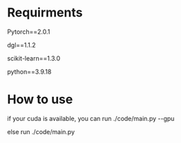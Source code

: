 # Requirments
Pytorch==2.0.1

dgl==1.1.2

scikit-learn==1.3.0

python==3.9.18

# How to use
if your cuda is available, you can 
run ./code/main.py --gpu

else 
run ./code/main.py 